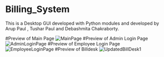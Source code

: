 # Billing_System
This is a Desktop GUI developed with Python modules and developed by Arup Paul , Tushar Paul and Debashmita Chakraborty.

#Preview of Main Page
![MainPage](https://user-images.githubusercontent.com/91828501/146214733-c2dbd237-5553-4e3f-85ab-00a49673dfc8.jpg)
#Preview of Admin Login Page
![AdminLoginPage](https://user-images.githubusercontent.com/91828501/146214795-77357b5e-ae40-4d0e-8e93-3b42a9435715.jpg)
#Preview of Employee Login Page
![EmployeeLoginPage](https://user-images.githubusercontent.com/91828501/146214898-a3d11e76-d2e6-4984-a368-c84ea57e8594.jpg)
#Preview of Billdesk
![UpdatedBillDesk1](https://user-images.githubusercontent.com/91828501/146712206-12a48fd5-29ee-4e84-a4bf-f075b913f51b.jpg)

